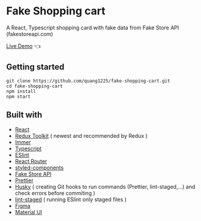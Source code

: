 # Fake Shopping cart

A React, Typescript shopping card with fake data from Fake Store API (fakestoreapi.com)

[Live Demo](https://fake-shopping-cart.quang.work) :point_left:

## Getting started

```
git clone https://github.com/quang1225/fake-shopping-cart.git
cd fake-shopping-cart
npm install
npm start
```

## Built with

- [React](https://reactjs.org/)
- [Redux Toolkit](https://redux-toolkit.js.org/) ( newest and recommended by Redux )
- [Immer](https://immerjs.github.io/immer/)
- [Typescript](https://www.typescriptlang.org/)
- [ESlint](https://eslint.org/)
- [React Router](https://reactrouter.com/)
- [styled-components](https://styled-components.com/)
- [Fake Store API](https://fakestoreapi.com/)
- [Prettier](https://prettier.io/)
- [Husky](https://typicode.github.io/husky/) ( creating Git hooks to run commands (Prettier, lint-staged,...) and check errors before commiting )
- [lint-staged](https://www.npmjs.com/package/lint-staged/) ( running ESlint only staged files )
- [Figma](https://figma.com/)
- [Material UI](https://mui.com/)
